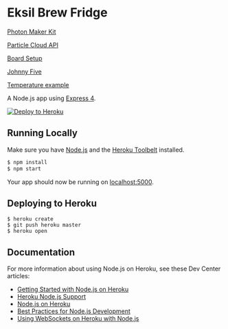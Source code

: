 # Eksil Brew Fridge

[Photon Maker Kit](https://docs.particle.io/datasheets/photon-shields/#photon-maker-kit-contents)

[Particle Cloud API](https://docs.particle.io/reference/api/)

[Board Setup](http://johnny-five.io/examples/temperature-ds18b20/)

[Johnny Five](http://johnny-five.io/platform-support/#particle-photon)

[Temperature example](https://www.hackster.io/AgustinP/logging-temperature-data-using-the-spark-core-b9c60c)

A Node.js app using [Express 4](http://expressjs.com/).

[![Deploy to Heroku](https://www.herokucdn.com/deploy/button.png)](https://heroku.com/deploy)

## Running Locally

Make sure you have [Node.js](http://nodejs.org/) and the [Heroku Toolbelt](https://toolbelt.heroku.com/) installed.

```sh
$ npm install
$ npm start
```

Your app should now be running on [localhost:5000](http://localhost:5000/).

## Deploying to Heroku

```
$ heroku create
$ git push heroku master
$ heroku open
```

## Documentation

For more information about using Node.js on Heroku, see these Dev Center articles:

- [Getting Started with Node.js on Heroku](https://devcenter.heroku.com/articles/getting-started-with-nodejs)
- [Heroku Node.js Support](https://devcenter.heroku.com/articles/nodejs-support)
- [Node.js on Heroku](https://devcenter.heroku.com/categories/nodejs)
- [Best Practices for Node.js Development](https://devcenter.heroku.com/articles/node-best-practices)
- [Using WebSockets on Heroku with Node.js](https://devcenter.heroku.com/articles/node-websockets)

